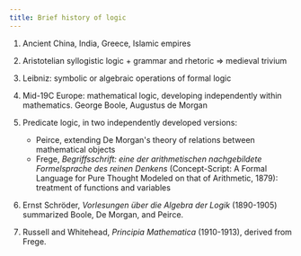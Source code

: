 ```yaml
---
title: Brief history of logic
---
```


1. Ancient China, India, Greece, Islamic empires

1. Aristotelian syllogistic logic + grammar and rhetoric => medieval trivium

1. Leibniz: symbolic or algebraic operations of formal logic

1. Mid-19C Europe: mathematical logic, developing independently within mathematics. George Boole, Augustus de Morgan

1. Predicate logic, in two independently developed versions:
    * Peirce, extending De Morgan's theory of relations between mathematical objects
    * Frege, *Begriffsschrift: eine der arithmetischen nachgebildete Formelsprache des reinen Denkens* (Concept-Script: A Formal Language for Pure Thought Modeled on that of Arithmetic, 1879): treatment of functions and variables

1. Ernst Schröder, *Vorlesungen über die Algebra der Logik* (1890-1905) summarized Boole, De Morgan, and Peirce.

1. Russell and Whitehead, *Principia Mathematica* (1910-1913), derived from Frege.
